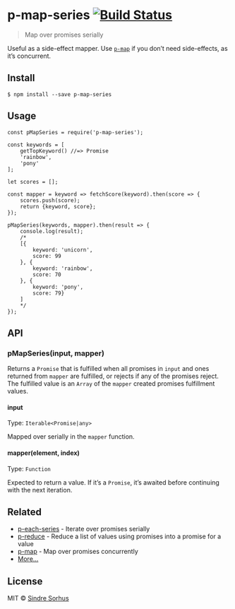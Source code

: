 p-map-series [![Build Status](https://travis-ci.org/sindresorhus/p-map-series.svg?branch=master)](https://travis-ci.org/sindresorhus/p-map-series)
==================================================================================================================================================

> Map over promises serially

Useful as a side-effect mapper. Use [`p-map`](https://github.com/sindresorhus/p-map) if you don’t need side-effects, as it’s concurrent.

Install
-------

    $ npm install --save p-map-series

Usage
-----

    const pMapSeries = require('p-map-series');

    const keywords = [
        getTopKeyword() //=> Promise
        'rainbow',
        'pony'
    ];

    let scores = [];

    const mapper = keyword => fetchScore(keyword).then(score => {
        scores.push(score);
        return {keyword, score};
    });

    pMapSeries(keywords, mapper).then(result => {
        console.log(result);
        /*
        [{
            keyword: 'unicorn',
            score: 99
        }, {
            keyword: 'rainbow',
            score: 70
        }, {
            keyword: 'pony',
            score: 79}
        ]
        */
    });

API
---

### pMapSeries(input, mapper)

Returns a `Promise` that is fulfilled when all promises in `input` and ones returned from `mapper` are fulfilled, or rejects if any of the promises reject. The fulfilled value is an `Array` of the `mapper` created promises fulfillment values.

#### input

Type: `Iterable<Promise|any>`

Mapped over serially in the `mapper` function.

#### mapper(element, index)

Type: `Function`

Expected to return a value. If it’s a `Promise`, it’s awaited before continuing with the next iteration.

Related
-------

-   [p-each-series](https://github.com/sindresorhus/p-each-series) - Iterate over promises serially
-   [p-reduce](https://github.com/sindresorhus/p-reduce) - Reduce a list of values using promises into a promise for a value
-   [p-map](https://github.com/sindresorhus/p-map) - Map over promises concurrently
-   [More…](https://github.com/sindresorhus/promise-fun)

License
-------

MIT © [Sindre Sorhus](https://sindresorhus.com)
